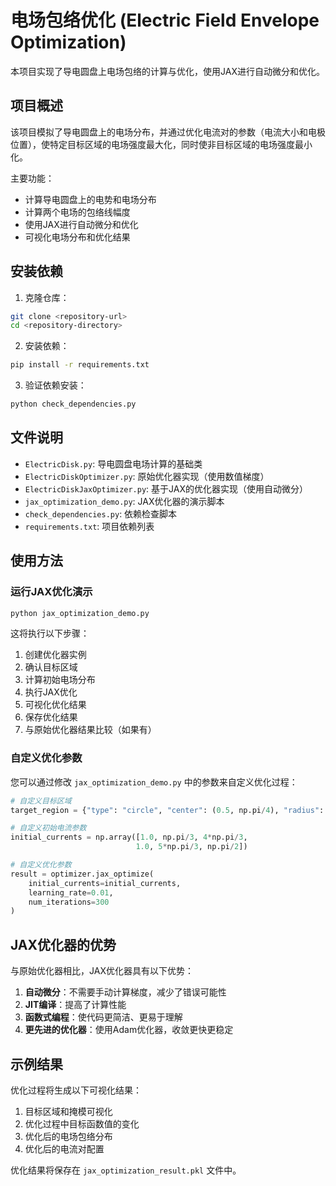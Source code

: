 # 电场包络优化 (Electric Field Envelope Optimization)

本项目实现了导电圆盘上电场包络的计算与优化，使用JAX进行自动微分和优化。

## 项目概述

该项目模拟了导电圆盘上的电场分布，并通过优化电流对的参数（电流大小和电极位置），使特定目标区域的电场强度最大化，同时使非目标区域的电场强度最小化。

主要功能：
- 计算导电圆盘上的电势和电场分布
- 计算两个电场的包络线幅度
- 使用JAX进行自动微分和优化
- 可视化电场分布和优化结果

## 安装依赖

1. 克隆仓库：
```bash
git clone <repository-url>
cd <repository-directory>
```

2. 安装依赖：
```bash
pip install -r requirements.txt
```

3. 验证依赖安装：
```bash
python check_dependencies.py
```

## 文件说明

- `ElectricDisk.py`: 导电圆盘电场计算的基础类
- `ElectricDiskOptimizer.py`: 原始优化器实现（使用数值梯度）
- `ElectricDiskJaxOptimizer.py`: 基于JAX的优化器实现（使用自动微分）
- `jax_optimization_demo.py`: JAX优化器的演示脚本
- `check_dependencies.py`: 依赖检查脚本
- `requirements.txt`: 项目依赖列表

## 使用方法

### 运行JAX优化演示

```bash
python jax_optimization_demo.py
```

这将执行以下步骤：
1. 创建优化器实例
2. 确认目标区域
3. 计算初始电场分布
4. 执行JAX优化
5. 可视化优化结果
6. 保存优化结果
7. 与原始优化器结果比较（如果有）

### 自定义优化参数

您可以通过修改 `jax_optimization_demo.py` 中的参数来自定义优化过程：

```python
# 自定义目标区域
target_region = {"type": "circle", "center": (0.5, np.pi/4), "radius": 0.1}

# 自定义初始电流参数
initial_currents = np.array([1.0, np.pi/3, 4*np.pi/3, 
                            1.0, 5*np.pi/3, np.pi/2])

# 自定义优化参数
result = optimizer.jax_optimize(
    initial_currents=initial_currents,
    learning_rate=0.01, 
    num_iterations=300
)
```

## JAX优化器的优势

与原始优化器相比，JAX优化器具有以下优势：

1. **自动微分**：不需要手动计算梯度，减少了错误可能性
2. **JIT编译**：提高了计算性能
3. **函数式编程**：使代码更简洁、更易于理解
4. **更先进的优化器**：使用Adam优化器，收敛更快更稳定

## 示例结果

优化过程将生成以下可视化结果：

1. 目标区域和掩模可视化
2. 优化过程中目标函数值的变化
3. 优化后的电场包络分布
4. 优化后的电流对配置

优化结果将保存在 `jax_optimization_result.pkl` 文件中。
